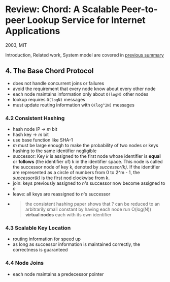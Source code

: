 # Review: Chord: A Scalable Peer-to-peer Lookup Service for Internet Applications

2003, MIT

Introduction, Related work, System model are covered in [previous summary](../distributed_systems/chord/summary.md)

## 4. The Base Chord Protocol

- does not handle concurrent joins or failures
- avoid the requirement that every node know about every other node
- each node maintains information only about `O(logN)` other nodes
- lookup requires `O(logN)` messages
- must update routing information with `O(log^2N)` messages

### 4.2 Consistent Hashing

- hash node IP -> *m* bit
- hash key -> *m* bit
- use base function like SHA-1
- *m* must be large enough to make the probability of two nodes or keys hashing to the same identifier negligible
- successor: Key *k* is assigned to the first node whose identifier is **equal** or **follows** (the identifier of) k in the identifier space. This node is called the successor node of key k, denoted by *successor(k)*. If the identifier are represented as a circle of numbers from 0 to 2^m - 1, the *successor(k)* is the first nod clockwise from k.  
- join: keys previously assigned to *n*'s successor now become assigned to *n*
- leave: all keys are reassigned to *n*'s successor
- > the consistent hashing paper shows that ? can be reduced to an arbitrarily small constant by having each node run O(log(N)) **virtual nodes** each with its own identifier

### 4.3 Scalable Key Location

- routing information for speed up
- as long as successor information is maintained correctly, the correctness is guaranteed

### 4.4 Node Joins

- each node maintains a predecessor pointer

